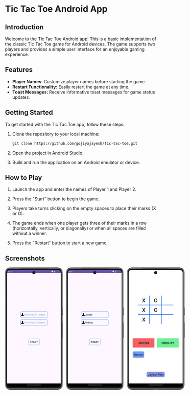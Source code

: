 # Tic Tac Toe Android App

## Introduction

Welcome to the Tic Tac Toe Android app! This is a basic implementation of the classic Tic Tac Toe game for Android devices. The game supports two players and provides a simple user interface for an enjoyable gaming experience.

## Features

- **Player Names:** Customize player names before starting the game.
- **Restart Functionality:** Easily restart the game at any time.
- **Toast Messages:** Receive informative toast messages for game status updates.

## Getting Started

To get started with the Tic Tac Toe app, follow these steps:

1. Clone the repository to your local machine:

   ```bash
   git clone https://github.com/gojiyajayesh/tic-tac-toe.git
   ```

2. Open the project in Android Studio.

3. Build and run the application on an Android emulator or device.

## How to Play

1. Launch the app and enter the names of Player 1 and Player 2.

2. Press the "Start" button to begin the game.

3. Players take turns clicking on the empty spaces to place their marks (X or O).

4. The game ends when one player gets three of their marks in a row (horizontally, vertically, or diagonally) or when all spaces are filled without a winner.

5. Press the "Restart" button to start a new game.

## Screenshots
<div style="display: flex; gap: 10px;">
  <img src="ScreenSort/WelcomePage.png" alt="Description of the image" width="200" height="400" />
  <img src="ScreenSort/WelcomePageWithName.png" alt="Description of the image" width="200" height="400" />
  <img src="ScreenSort/MainPage.png" alt="Description of the image" width="200" height="400" />
</div>
